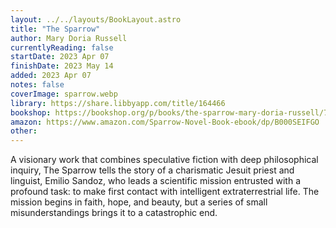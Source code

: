 ```yaml
---
layout: ../../layouts/BookLayout.astro
title: "The Sparrow"
author: Mary Doria Russell
currentlyReading: false
startDate: 2023 Apr 07
finishDate: 2023 May 14
added: 2023 Apr 07
notes: false
coverImage: sparrow.webp
library: https://share.libbyapp.com/title/164466
bookshop: https://bookshop.org/p/books/the-sparrow-mary-doria-russell/7472159
amazon: https://www.amazon.com/Sparrow-Novel-Book-ebook/dp/B000SEIFGO
other: 
---
```


A visionary work that combines speculative fiction with deep philosophical inquiry, The Sparrow tells the story of a charismatic Jesuit priest and linguist, Emilio Sandoz, who leads a scientific mission entrusted with a profound task: to make first contact with intelligent extraterrestrial life. The mission begins in faith, hope, and beauty, but a series of small misunderstandings brings it to a catastrophic end.
